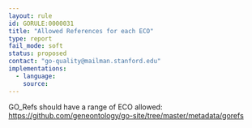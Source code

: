 ```yaml
---
layout: rule
id: GORULE:0000031
title: "Allowed References for each ECO"
type: report
fail_mode: soft
status: proposed
contact: "go-quality@mailman.stanford.edu"
implementations:
  - language: 
    source: 
---
```

GO_Refs should have a range of ECO allowed: https://github.com/geneontology/go-site/tree/master/metadata/gorefs

